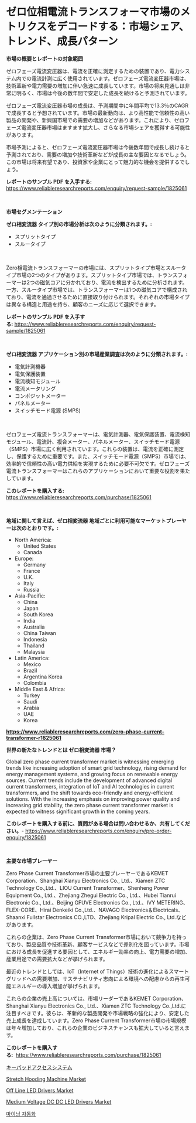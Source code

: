 <p><h1>ゼロ位相電流トランスフォーマ市場のメトリクスをデコードする：市場シェア、トレンド、成長パターン</h1></p><p><strong>市場の概要とレポートの対象範囲</strong></p>
<p><p>ゼロフェーズ電流変圧器は、電流を正確に測定するための装置であり、電力システム内での電流計測に広く使用されています。ゼロフェーズ電流変圧器市場は、技術革新や電力需要の増加に伴い急速に成長しています。市場の将来見通しは非常に明るく、市場は今後の数年間で安定した成長を続けると予測されています。</p><p>ゼロフェーズ電流変圧器市場の成長は、予測期間中に年間平均で13.3％のCAGRで成長すると予想されています。市場の最新動向は、より高性能で信頼性の高い製品の開発や、新興国市場での需要の増加などがあります。これにより、ゼロフェーズ電流変圧器市場はますます拡大し、さらなる市場シェアを獲得する可能性があります。</p><p>市場予測によると、ゼロフェーズ電流変圧器市場は今後数年間で成長し続けると予測されており、需要の増加や技術革新などが成長の主な要因となるでしょう。この市場は将来有望であり、投資家や企業にとって魅力的な機会を提供するでしょう。</p></p>
<p><strong>レポートのサンプル PDF を入手する:</strong> <a href="https://www.reliableresearchreports.com/enquiry/request-sample/1825061">https://www.reliableresearchreports.com/enquiry/request-sample/1825061</a></p>
<p>&nbsp;</p>
<p><strong>市場セグメンテーション</strong></p>
<p><strong>ゼロ相変流器 タイプ別の市場分析は次のように分類されます。:</strong></p>
<p><ul><li>スプリットタイプ</li><li>スルータイプ</li></ul></p>
<p>&nbsp;</p>
<p><p>Zero相電流トランスフォーマーの市場には、スプリットタイプ市場とスルータイプ市場の2つのタイプがあります。スプリットタイプ市場では、トランスフォーマーは2つの磁気コアに分かれており、電流を検出するために分析されます。一方、スルータイプ市場では、トランスフォーマーは1つの磁気コアで構成されており、電流を通過させるために直接取り付けられます。それぞれの市場タイプは異なる構造と用途を持ち、顧客のニーズに応じて選択できます。</p></p>
<p><strong>レポートのサンプル PDF を入手する:</strong>&nbsp;<a href="https://www.reliableresearchreports.com/enquiry/request-sample/1825061">https://www.reliableresearchreports.com/enquiry/request-sample/1825061</a></p>
<p>&nbsp;</p>
<p><strong> ゼロ相変流器 アプリケーション別の市場産業調査は次のように分類されます。:</strong></p>
<p><ul><li>電気計測機器</li><li>電気保護装置</li><li>電流検知モジュール</li><li>電流メータリング</li><li>コンポジットメーター</li><li>パネルメーター</li><li>スイッチモード電源 (SMPS)</li></ul></p>
<p>&nbsp;</p>
<p><p>ゼロフェーズ電流トランスフォーマーは、電気計測器、電気保護装置、電流検知モジュール、電流計、複合メーター、パネルメーター、スイッチモード電源（SMPS）市場に広く利用されています。これらの装置は、電流を正確に測定し、保護するために重要です。また、スイッチモード電源（SMPS）市場では、効率的で信頼性の高い電力供給を実現するために必要不可欠です。ゼロフェーズ電流トランスフォーマーはこれらのアプリケーションにおいて重要な役割を果たしています。</p></p>
<p><strong>このレポートを購入する:</strong>&nbsp; <a href="https://www.reliableresearchreports.com/purchase/1825061">https://www.reliableresearchreports.com/purchase/1825061</a></p>
<p>&nbsp;</p>
<p><strong>地域に関して言えば、ゼロ相変流器 地域ごとに利用可能なマーケットプレーヤーは次のとおりです。:</strong></p>
<p><ul>
    <li>
        North America:
        <ul>
            <li>United States</li>
            <li>Canada</li>
        </ul>
    </li>
    <li>
        Europe:
        <ul>
            <li>Germany</li>
            <li>France</li>
            <li>U.K.</li>
            <li>Italy</li>
            <li>Russia</li>
        </ul>
    </li>
    <li>
        Asia-Pacific:
        <ul>
            <li>China</li>
            <li>Japan</li>
            <li>South Korea</li>
            <li>India</li>
            <li>Australia</li>
            <li>China Taiwan</li>
            <li>Indonesia</li>
            <li>Thailand</li>
            <li>Malaysia</li>
        </ul>
    </li>
    <li>
        Latin America:
        <ul>
            <li>Mexico</li>
            <li>Brazil</li>
            <li>Argentina Korea</li>
            <li>Colombia</li>
        </ul>
    </li>
    <li>
        Middle East & Africa:
        <ul>
            <li>Turkey</li>
            <li>Saudi</li>
            <li>Arabia</li>
            <li>UAE</li>
            <li>Korea</li>
        </ul>
    </li>
    </ul></p>
<p><strong><a href="https://www.reliableresearchreports.com/zero-phase-current-transformer-r1825061">https://www.reliableresearchreports.com/zero-phase-current-transformer-r1825061</a></strong>&nbsp;</p>
<p><strong>世界の新たなトレンドとは ゼロ相変流器 市場？</strong></p>
<p><p>Global zero phase current transformer market is witnessing emerging trends like increasing adoption of smart grid technology, rising demand for energy management systems, and growing focus on renewable energy sources. Current trends include the development of advanced digital current transformers, integration of IoT and AI technologies in current transformers, and the shift towards eco-friendly and energy-efficient solutions. With the increasing emphasis on improving power quality and increasing grid stability, the zero phase current transformer market is expected to witness significant growth in the coming years.</p></p>
<p><strong>このレポートを購入する前に、質問がある場合は問い合わせるか、共有してください。</strong>- <a href="https://www.reliableresearchreports.com/enquiry/pre-order-enquiry/1825061">https://www.reliableresearchreports.com/enquiry/pre-order-enquiry/1825061</a></p>
<p>&nbsp;</p>
<p><strong>主要な市場プレーヤー</strong></p>
<p><p>Zero Phase Current Transformer市場の主要プレーヤーであるKEMET Corporation、Shanghai Xianyu Electronics Co., Ltd.、Xiamen ZTC Technology Co.,Ltd.、LIOU Current Transformer、Shenheng Power Equipment Co., Ltd.、Zhejiang Zhegui Electric Co., Ltd.、Hubei Tianrui Electronic Co., Ltd.、Beijing GFUVE Electronics Co., Ltd.、IVY METERING、FLEX-CORE、Hirai Denkeiki Co.,Ltd.、NAVAGO Electronics＆Electricals、Shaanxi Fullstar Electronics CO.,LTD、Zhejiang Kripal Electric Co., Ltd.などがあります。</p><p>これらの企業は、Zero Phase Current Transformer市場において競争力を持っており、製品品質や技術革新、顧客サービスなどで差別化を図っています。市場における成長を促進する要因として、エネルギー効率の向上、電力需要の増加、産業用途での需要拡大などが挙げられます。</p><p>最近のトレンドとしては、IoT（Internet of Things）技術の進化によるスマートグリッドへの需要増加、サステナビリティ志向による環境への配慮からの再生可能エネルギーの導入増加が挙げられます。</p><p>これらの企業の売上高については、市場リーダーであるKEMET Corporation、Shanghai Xianyu Electronics Co., Ltd.、Xiamen ZTC Technology Co.,Ltd.に注目すべきです。彼らは、革新的な製品開発や市場戦略の強化により、安定した売上成長を達成しています。Zero Phase Current Transformer市場の市場規模は年々増加しており、これらの企業のビジネスチャンスも拡大していると言えます。</p></p>
<p><strong>このレポートを購入する:</strong>&nbsp;&nbsp;<a href="https://www.reliableresearchreports.com/purchase/1825061">https://www.reliableresearchreports.com/purchase/1825061</a></p>
<p><p><a href="https://github.com/JacksonWiza1924/Market-Research-Report-List-1/blob/main/390062531501.md">キーパッドアクセスシステム</a></p><p><a href="https://github.com/Sherrillcrooksxa8i18ucf2m/Market-Research-Report-List-2/blob/main/stretch-hooding-machine-market.md">Stretch Hooding Machine Market</a></p><p><a href="https://www.linkedin.com/pulse/off-line-led-drivers-market-analysis-its-cagr-segmentation-vwxic?trackingId=Hr0vtjQh85n9sZS61EHglw%3D%3D">Off Line LED Drivers Market</a></p><p><a href="https://www.linkedin.com/pulse/medium-voltage-dc-led-drivers-market-size-outlook-forecast-a4qcc?trackingId=cQk3KhOueVKdyf2hL14Z%2Fw%3D%3D">Medium Voltage DC DC LED Drivers Market</a></p><p><a href="https://github.com/RichardLueilwitz787/Market-Research-Report-List-1/blob/main/153025229017.md">마이닝 자동화</a></p></p>